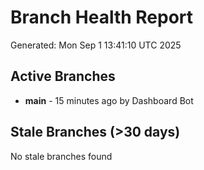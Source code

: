 # Branch Health Report
Generated: Mon Sep  1 13:41:10 UTC 2025

## Active Branches
- **main** - 15 minutes ago by Dashboard Bot

## Stale Branches (>30 days)
No stale branches found
